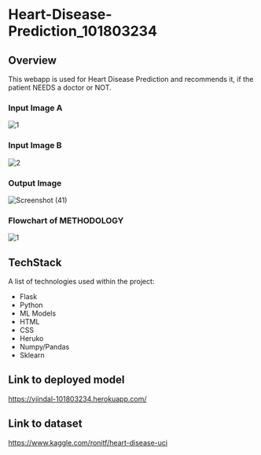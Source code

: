 # Heart-Disease-Prediction_101803234

## Overview

This webapp is used for Heart Disease Prediction and recommends it, if the patient NEEDS a doctor or NOT. 

### Input Image A

![1](https://user-images.githubusercontent.com/74549015/135720361-22efb224-91c1-4d02-a235-f6ef7e14c49c.JPG)

### Input Image B

![2](https://user-images.githubusercontent.com/74549015/135720363-3fb6f075-6646-4509-9101-343afb7817c6.JPG)

### Output Image 

![Screenshot (41)](https://user-images.githubusercontent.com/74549015/135720355-d904bac9-bea8-4841-91f4-e35483636cf2.png)

### Flowchart of METHODOLOGY

![1](https://user-images.githubusercontent.com/74549015/133929375-086bdec4-8254-4f26-8e31-8f730b8c2834.jpeg)


## TechStack

A list of technologies used within the project:
* Flask
* Python
* ML Models
* HTML
* CSS
* Heruko
* Numpy/Pandas
* Sklearn


## Link to deployed model

https://vjindal-101803234.herokuapp.com/

## Link to dataset

https://www.kaggle.com/ronitf/heart-disease-uci
